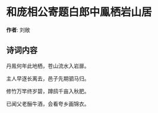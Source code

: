 # 和庞相公寄题白郎中鳯栖岩山居

**作者**: 刘敞

## 诗词内容

丹鳯何年此地栖，苍山流水入岩扉。

主人早逐长离去，邑子先期驷马归。

修竹万竿终岁碧，蹲鸱千亩入秋肥。

已闻父老酾牛酒，会看夸乡画锦衣。

